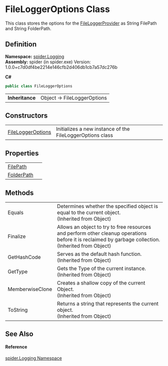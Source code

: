 # FileLoggerOptions Class


This class stores the options for the <a href="766254ba-0650-100f-fc12-5c57425cae26">FileLoggerProvider</a> as String FilePath and String FolderPath.



## Definition
**Namespace:** <a href="025fefbc-de74-8290-81fc-7e83b8983331">spider.Logging</a>  
**Assembly:** spider (in spider.exe) Version: 1.0.0+c7d0df4be2214e146cfb2d406db1cb7a57dc276b

**C#**
``` C#
public class FileLoggerOptions
```

<table><tr><td><strong>Inheritance</strong></td><td>Object  →  FileLoggerOptions</td></tr>
</table>



## Constructors
<table>
<tr>
<td><a href="db90e594-47c2-63d1-fb50-8b1bb813a240">FileLoggerOptions</a></td>
<td>Initializes a new instance of the FileLoggerOptions class</td></tr>
</table>

## Properties
<table>
<tr>
<td><a href="f4e368ec-b5d1-ebd1-9496-ddd71cf8a239">FilePath</a></td>
<td> </td></tr>
<tr>
<td><a href="f5638379-7e5a-1695-ae30-d021db5faa77">FolderPath</a></td>
<td> </td></tr>
</table>

## Methods
<table>
<tr>
<td>Equals</td>
<td>Determines whether the specified object is equal to the current object.<br />(Inherited from Object)</td></tr>
<tr>
<td>Finalize</td>
<td>Allows an object to try to free resources and perform other cleanup operations before it is reclaimed by garbage collection.<br />(Inherited from Object)</td></tr>
<tr>
<td>GetHashCode</td>
<td>Serves as the default hash function.<br />(Inherited from Object)</td></tr>
<tr>
<td>GetType</td>
<td>Gets the Type of the current instance.<br />(Inherited from Object)</td></tr>
<tr>
<td>MemberwiseClone</td>
<td>Creates a shallow copy of the current Object.<br />(Inherited from Object)</td></tr>
<tr>
<td>ToString</td>
<td>Returns a string that represents the current object.<br />(Inherited from Object)</td></tr>
</table>

## See Also


#### Reference
<a href="025fefbc-de74-8290-81fc-7e83b8983331">spider.Logging Namespace</a>  
